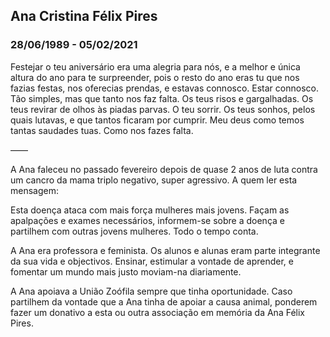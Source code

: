 ## Ana Cristina Félix Pires
### 28/06/1989 - 05/02/2021


Festejar o teu aniversário era uma alegria para nós, e a melhor e única altura do ano para te surpreender, pois o resto do ano eras tu que nos fazias festas, nos oferecias prendas, e estavas connosco. Estar connosco. Tão simples, mas que tanto nos faz falta. Os teus risos e gargalhadas. Os teus revirar de olhos às piadas parvas. O teu sorrir. Os teus sonhos, pelos quais lutavas, e que tantos ficaram por cumprir. Meu deus como temos tantas saudades tuas. Como nos fazes falta.

——

A Ana faleceu no passado fevereiro depois de quase 2 anos de luta contra um cancro da mama triplo negativo, super agressivo. A quem ler esta mensagem:

Esta doença ataca com mais força mulheres mais jovens. Façam as apalpações e exames necessários, informem-se sobre a doença e partilhem com outras jovens mulheres. Todo o tempo conta.

A Ana era professora e feminista. Os alunos e alunas eram parte integrante da sua vida e objectivos. Ensinar, estimular a vontade de aprender, e fomentar um mundo mais justo moviam-na diariamente. 

A Ana apoiava a União Zoófila sempre que tinha oportunidade. Caso partilhem da vontade que a Ana tinha de apoiar a causa animal, ponderem fazer um donativo a esta ou outra associação em memória da Ana Félix Pires. 
